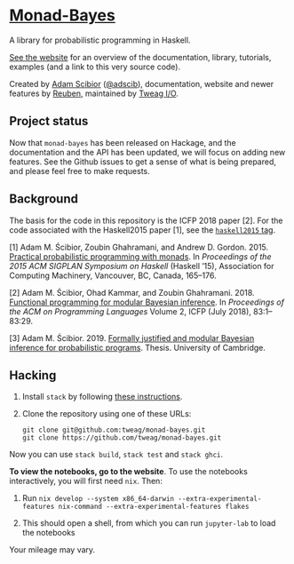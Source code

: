 # [Monad-Bayes](https://monad-bayes-site.netlify.app/_site/about.html)

A library for probabilistic programming in Haskell. 

<!-- [![Hackage](https://img.shields.io/hackage/v/monad-bayes.svg)](https://hackage.haskell.org/package/monad-bayes)
[![Stackage](http://stackage.org/package/monad-bayes/badge/lts)](http://stackage.org/lts/package/monad-bayes)
[![Hackage Deps](https://img.shields.io/hackage-deps/v/monad-bayes.svg)](http://packdeps.haskellers.com/reverse/monad-bayes)
[![Build status](https://badge.buildkite.com/147af088063e8619fcf52ecf93fa7dd3353a2e8a252ef8e6ad.svg?branch=master)](https://buildkite.com/tweag-1/monad-bayes) -->

[See the website](https://monad-bayes-site.netlify.app/_site/about.html) for an overview of the documentation, library, tutorials, examples (and a link to this very source code). 

<!-- Monad-Bayes is a library for **probabilistic programming in Haskell**. The emphasis is on composition of inference algorithms, and is implemented in terms of monad transformers. -->

<!-- See the [documentation](https://monad-bayes.netlify.app/) for a quick-start user guide and a reference overview of how it all works. -->

Created by [Adam Scibior][adam-web] ([@adscib][adam-github]), documentation, website and newer features by [Reuben][reuben-web], maintained by [Tweag I/O][tweagio].

## Project status

Now that `monad-bayes` has been released on Hackage, and the documentation and the API has been updated, we will focus on adding new features. See the Github issues to get a sense of what is being prepared, and please feel free to make requests.

## Background

The basis for the code in this repository is the ICFP 2018 paper [2]. For the
code associated with the Haskell2015 paper [1], see the [`haskell2015`
tag][haskell2015-tag].

[1] Adam M. Ścibior, Zoubin Ghahramani, and Andrew D. Gordon. 2015. [Practical
probabilistic programming with monads][haskell2015-doi]. In _Proceedings of the
2015 ACM SIGPLAN Symposium on Haskell_ (Haskell ’15), Association for Computing
Machinery, Vancouver, BC, Canada, 165–176.

[2] Adam M. Ścibior, Ohad Kammar, and Zoubin Ghahramani. 2018. [Functional
programming for modular Bayesian inference][icfp2018-doi]. In _Proceedings of
the ACM on Programming Languages_ Volume 2, ICFP (July 2018), 83:1–83:29.

[3] Adam M. Ścibior. 2019. [Formally justified and modular Bayesian inference
for probabilistic programs][thesis-doi]. Thesis. University of Cambridge.

## Hacking

1. Install `stack` by following [these instructions][stack-install].

2. Clone the repository using one of these URLs:
   ```
   git clone git@github.com:tweag/monad-bayes.git
   git clone https://github.com/tweag/monad-bayes.git
   ```

Now you can use `stack build`, `stack test` and `stack ghci`.

**To view the notebooks, go to the website**. To use the notebooks interactively, you will first need `nix`. Then:

1. Run `nix develop --system x86_64-darwin --extra-experimental-features nix-command --extra-experimental-features flakes`

2. This should open a shell, from which you can run `jupyter-lab` to load the notebooks

Your mileage may vary. 

[adam-github]: https://github.com/adscib
[adam-web]: https://www.cs.ubc.ca/~ascibior/
[reuben-web]: https://reubencohngordon.com/
[haskell2015-doi]: https://doi.org/10.1145/2804302.2804317
[haskell2015-tag]: https://github.com/tweag/monad-bayes/tree/haskell2015
[icfp2018-doi]: https://doi.org/10.1145/3236778
[models]: https://github.com/tweag/monad-bayes/tree/master/models
[stack-install]: https://docs.haskellstack.org/en/stable/install_and_upgrade/
[thesis-doi]: https://doi.org/10.17863/CAM.42233
[tweagio]: https://tweag.io
